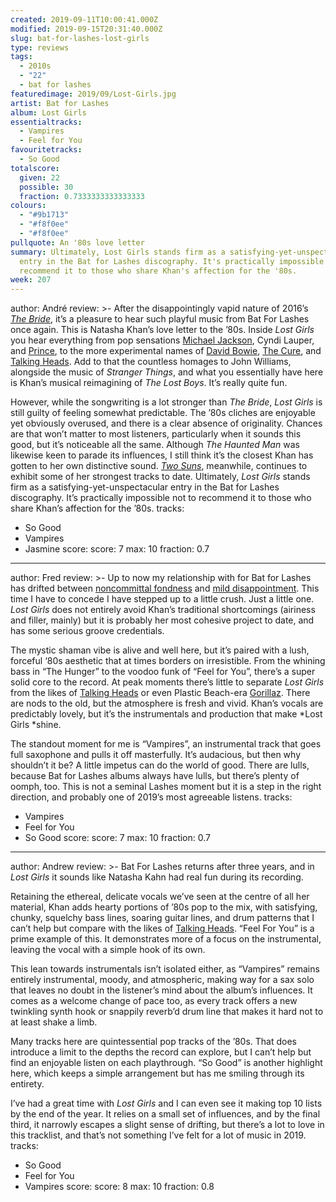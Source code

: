 ```yaml
---
created: 2019-09-11T10:00:41.000Z
modified: 2019-09-15T20:31:40.000Z
slug: bat-for-lashes-lost-girls
type: reviews
tags:
  - 2010s
  - "22"
  - bat for lashes
featuredimage: 2019/09/Lost-Girls.jpg
artist: Bat for Lashes
album: Lost Girls
essentialtracks:
  - Vampires
  - Feel for You
favouritetracks:
  - So Good
totalscore:
  given: 22
  possible: 30
  fraction: 0.7333333333333333
colours:
  - "#9b1713"
  - "#f8f0ee"
  - "#f8f0ee"
pullquote: An '80s love letter
summary: Ultimately, Lost Girls stands firm as a satisfying-yet-unspectacular
  entry in the Bat for Lashes discography. It's practically impossible not to
  recommend it to those who share Khan's affection for the '80s.
week: 207
---
```

author: André
review: >-
  After the disappointingly vapid nature of 2016’s [*The
  Bride*](<https://audioxide.com/reviews/bat-for-lashes-the-bride/>), it’s a
  pleasure to hear such playful music from Bat For Lashes once again. This is
  Natasha Khan’s love letter to the ’80s. Inside *Lost Girls* you hear
  everything from pop sensations [Michael
  Jackson](<https://audioxide.com/reviews/michael-jackson-bad/>), Cyndi Lauper,
  and [Prince](<https://audioxide.com/reviews/prince-purple-rain/>), to the more
  experimental names of [David
  Bowie](<https://audioxide.com/reviews/david-bowie-hunky-dory/>), [The
  Cure](<https://audioxide.com/reviews/the-cure-disintegration/>), and [Talking
  Heads](<https://audioxide.com/reviews/talking-heads-remain-in-light/>). Add to
  that the countless homages to John Williams, alongside the music of *Stranger
  Things*, and what you essentially have here is Khan’s musical reimagining of
  *The Lost Boys*. It’s really quite fun.


  However, while the songwriting is a lot stronger than *The Bride*, *Lost Girls* is still guilty of feeling somewhat predictable. The ’80s cliches are enjoyable yet obviously overused, and there is a clear absence of originality. Chances are that won’t matter to most listeners, particularly when it sounds this good, but it’s noticeable all the same. Although *The Haunted Man* was likewise keen to parade its influences, I still think it’s the closest Khan has gotten to her own distinctive sound. [*Two Suns*](<https://audioxide.com/reviews/bat-for-lashes-two-suns/>), meanwhile, continues to exhibit some of her strongest tracks to date. Ultimately, *Lost Girls* stands firm as a satisfying-yet-unspectacular entry in the Bat for Lashes discography. It’s practically impossible not to recommend it to those who share Khan’s affection for the ’80s.
tracks:
  - So Good
  - ­­Vampires
  - ­­Jasmine
score:
  score: 7
  max: 10
  fraction: 0.7
---
author: Fred
review: >-
  Up to now my relationship with for Bat for Lashes has drifted between
  [noncommittal fondness](<https://audioxide.com/reviews/sexwitch-sexwitch/>)
  and [mild
  disappointment](<https://audioxide.com/reviews/bat-for-lashes-the-bride/>).
  This time I have to concede I have stepped up to a little crush. Just a little
  one. *Lost Girls* does not entirely avoid Khan’s traditional shortcomings
  (airiness and filler, mainly) but it is probably her most cohesive project to
  date, and has some serious groove credentials.

  The mystic shaman vibe is alive and well here, but it’s paired with a lush, forceful ‘80s aesthetic that at times borders on irresistible. From the whining bass in “The Hunger” to the voodoo funk of “Feel for You”, there’s a super solid core to the record. At peak moments there’s little to separate *Lost Girls* from the likes of [Talking Heads](<https://audioxide.com/reviews/talking-heads-remain-in-light/>) or even Plastic Beach-era [Gorillaz](<https://audioxide.com/reviews/gorillaz-demon-days/>). There are nods to the old, but the atmosphere is fresh and vivid. Khan’s vocals are predictably lovely, but it’s the instrumentals and production that make *Lost Girls *shine.

  The standout moment for me is “Vampires”, an instrumental track that goes full saxophone and pulls it off masterfully. It’s audacious, but then why shouldn’t it be? A little impetus can do the world of good. There are lulls, because Bat for Lashes albums always have lulls, but there’s plenty of oomph, too. This is not a seminal Lashes moment but it is a step in the right direction, and probably one of 2019’s most agreeable listens.
tracks:
  - Vampires
  - ­­Feel for You
  - ­­So Good
score:
  score: 7
  max: 10
  fraction: 0.7
---
author: Andrew
review: >-
  Bat For Lashes returns after three years, and in *Lost Girls* it sounds like
  Natasha Kahn had real fun during its recording.


  Retaining the ethereal, delicate vocals we’ve seen at the centre of all her material, Khan adds hearty portions of ’80s pop to the mix, with satisfying, chunky, squelchy bass lines, soaring guitar lines, and drum patterns that I can’t help but compare with the likes of [Talking Heads](<https://audioxide.com/reviews/talking-heads-remain-in-light/>). “Feel For You” is a prime example of this. It demonstrates more of a focus on the instrumental, leaving the vocal with a simple hook of its own.


  This lean towards instrumentals isn’t isolated either, as “Vampires” remains entirely instrumental, moody, and atmospheric, making way for a sax solo that leaves no doubt in the listener’s mind about the album’s influences. It comes as a welcome change of pace too, as every track offers a new twinkling synth hook or snappily reverb’d drum line that makes it hard not to at least shake a limb.


  Many tracks here are quintessential pop tracks of the ’80s. That does introduce a limit to the depths the record can explore, but I can’t help but find an enjoyable listen on each playthrough. “So Good” is another highlight here, which keeps a simple arrangement but has me smiling through its entirety.


  I’ve had a great time with *Lost Girls* and I can even see it making top 10 lists by the end of the year. It relies on a small set of influences, and by the final third, it narrowly escapes a slight sense of drifting, but there’s a lot to love in this tracklist, and that’s not something I’ve felt for a lot of music in 2019.
tracks:
  - So Good
  - ­­Feel for You
  - ­­Vampires
score:
  score: 8
  max: 10
  fraction: 0.8
